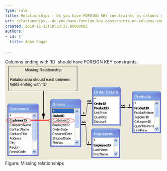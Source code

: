 ```yaml
---
type: rule
title: Relationships - Do you have FOREIGN KEY constraints on columns ending with ID?
uri: relationships---do-you-have-foreign-key-constraints-on-columns-ending-with-id
created: 2019-11-13T18:23:27.0000000Z
authors:
- id: 1
  title: Adam Cogan

---
```


 Columns ending with 'ID' should have FOREIGN KEY constraints​.
 ​![NorthwindRelationships.jpg](NorthwindRelationships.jpg)Figure: Missing relationships​

